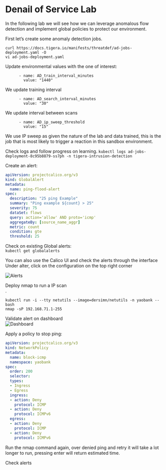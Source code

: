 <h1>Denail of Service Lab</h1>

In the following lab we will see how we can leverage anomalous flow detection and implement global policies to protect our environment.

First let’s create some anomaly detection jobs.

```curl https://docs.tigera.io/manifests/threatdef/ad-jobs-deployment.yaml -O```
<br>
```vi ad-jobs-deployment.yaml```

Update environmental values with the one of interest:


          - name: AD_train_interval_minutes 
            value: "1440"

We update training interval

          - name: AD_search_interval_minutes
            value: "30"

We update interval between scans

          - name: AD_ip_sweep_threshold
            value: "15"


We use IP sweep as given the nature of the lab and data trained, this is the job that is most likely to trigger a reaction in this sandbox environment.

Check logs and follow progress on learning.
```kubectl logs ad-jobs-deployment-8c95b8879-ss7ph -n tigera-intrusion-detection```

Create an alert:
```yaml
apiVersion: projectcalico.org/v3
kind: GlobalAlert
metadata:
  name: ping-flood-alert
spec:
  description: "25 ping Example"
  summary: "Ping example ${count} > 25"
  severity: 75
  dataSet: flows
  query: action='allow' AND proto='icmp'
  aggregateBy: [source_name_aggr]
  metric: count
  condition: gte
  threshold: 25
  ```

Check on existing Global alerts:<br>
```kubectl get globalalerts```<br>

You can also use the Calico UI and check the alerts through the interface<br>
Under alter, click on the configuration on the top right corner<br>
 
![Alerts](https://github.com/tigera-cs/tigera-lab/blob/master/trainingworkbooks/Advanced%20Training/img/DoS/img1.png)

Deploy nmap to run a IP scan<br>.

```kubectl run -i --tty netutils --image=dersimn/netutils -n yaobank -- bash```<br>
```nmap -sP 192.168.71.1-255```<br>






Validate alert on dashboard<br>
![Dashboard](https://github.com/tigera-cs/tigera-lab/blob/master/trainingworkbooks/Advanced%20Training/img/DoS/img2.png)


Apply a policy to stop ping:
```yaml
apiVersion: projectcalico.org/v3
kind: NetworkPolicy
metadata:
  name: block-icmp
  namespace: yaobank
spec:
  order: 200
  selector:
  types:
  - Ingress
  - Egress
  ingress:
  - action: Deny
    protocol: ICMP
  - action: Deny
    protocol: ICMPv6
  egress:
  - action: Deny
    protocol: ICMP
  - action: Deny
    protocol: ICMPv6
```

Run the nmap command again, over denied ping and retry it will take a lot longer to run, pressing enter will return estimated time.

Check alerts
